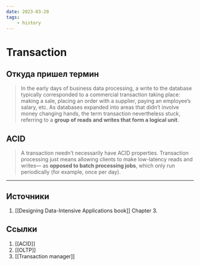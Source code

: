 ```yaml
---
date: 2023-03-20
tags:
    - history
---
```


# Transaction

## Откуда пришел термин

> In the early days of business data processing, a write to the database typically corresponded to a commercial transaction taking place: making a sale, placing an order with a supplier, paying an employee’s salary, etc. As databases expanded into areas that didn’t involve money changing hands, the term transaction nevertheless stuck, referring to a **group of reads and writes that form a logical unit**.

## ACID

> A transaction needn’t necessarily have ACID properties. Transaction processing just means allowing clients to make low-latency reads and writes— as **opposed to batch processing jobs**, which only run periodically (for example, once per day).

---

## Источники

1. [[Designing Data-Intensive Applications book]] Chapter 3.

## Ссылки

1. [[ACID]]
1. [[OLTP]]
1. [[Transaction manager]]
